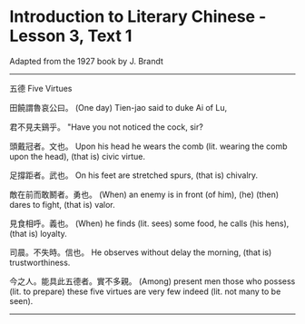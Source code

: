# Introduction to Literary Chinese - Lesson 3, Text 1

Adapted from the 1927 book by J. Brandt

---

五德
Five Virtues

田饒謂魯哀公曰。
(One day) Tien-jao said to duke Ai of Lu,

君不見夫鷄乎。
"Have you not noticed the cock, sir?

頭戴冠者。文也。
Upon his head he wears the comb (lit. wearing the comb upon the head), (that is) civic virtue.

足撐距者。武也。
On his feet are stretched spurs, (that is) chivalry.

敵在前而敢鬭者。勇也。
(When) an enemy is in front (of him), (he) (then) dares to fight, (that is) valor.

見食相呼。義也。
(When) he finds (lit. sees) some food, he calls (his hens), (that is) loyalty.

司晨。不失時。信也。
He observes without delay the morning, (that is) trustworthiness.

今之人。能具此五德者。實不多親。
(Among) present men those who possess (lit. to prepare) these five virtues are very few indeed (lit. not many to be seen).

---
